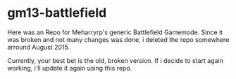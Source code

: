 # gm13-battlefield
Here was an Repo for Meharryrp's generic Battlefield Gamemode.
Since it was broken and not many changes was done, i deleted the repo somewhere arround August 2015.

Currently, your best bet is the old, broken version. If i decide to start again working, i'll update it again using this repo.
